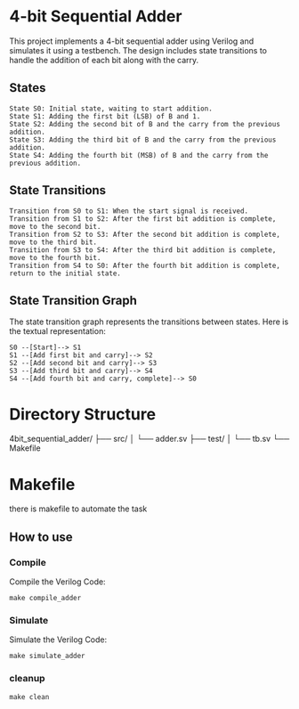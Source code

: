 # 4-bit Sequential Adder

This project implements a 4-bit sequential adder using Verilog and simulates it using a testbench. The design includes state transitions to handle the addition of each bit along with the carry.

## States

    State S0: Initial state, waiting to start addition.
    State S1: Adding the first bit (LSB) of B and 1.
    State S2: Adding the second bit of B and the carry from the previous addition.
    State S3: Adding the third bit of B and the carry from the previous addition.
    State S4: Adding the fourth bit (MSB) of B and the carry from the previous addition.
    
## State Transitions

    Transition from S0 to S1: When the start signal is received.
    Transition from S1 to S2: After the first bit addition is complete, move to the second bit.
    Transition from S2 to S3: After the second bit addition is complete, move to the third bit.
    Transition from S3 to S4: After the third bit addition is complete, move to the fourth bit.
    Transition from S4 to S0: After the fourth bit addition is complete, return to the initial state.

## State Transition Graph

The state transition graph represents the transitions between states. Here is the textual representation:

    S0 --[Start]--> S1
    S1 --[Add first bit and carry]--> S2
    S2 --[Add second bit and carry]--> S3
    S3 --[Add third bit and carry]--> S4
    S4 --[Add fourth bit and carry, complete]--> S0
    
# Directory Structure
4bit_sequential_adder/
├── src/
│   └── adder.sv
├── test/
│   └── tb.sv
└── Makefile
# Makefile

there is makefile to automate the task

## How to use

### Compile
Compile the Verilog Code:
```
make compile_adder
```

### Simulate
Simulate the Verilog Code:
```
make simulate_adder
```

### cleanup
```
make clean
```
